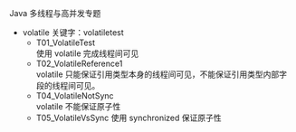 Java 多线程与高并发专题
- volatile 关键字：volatiletest
    - T01_VolatileTest<br>
        使用 volatile 完成线程间可见
    - T02_VolatileReference1<br>
        volatile 只能保证引用类型本身的线程间可见，不能保证引用类型内部字段的线程间可见。
    - T04_VolatileNotSync<br>
        volatile 不能保证原子性
    - T05_VolatileVsSync
        使用 synchronized 保证原子性